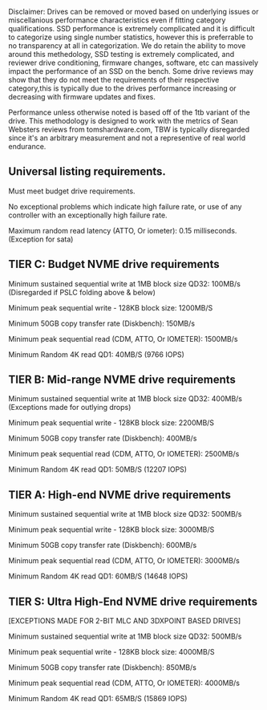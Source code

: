 
Disclaimer: Drives can be removed or moved based on underlying issues or miscellanious performance characteristics even if
fitting category qualifications. SSD performance is extremely complicated and it is difficult to categorize using single number statistics, however this is preferrable
to no transparency at all in categorization. We do retain the ability to move around this methedology, SSD testing is extremely complicated, and reviewer drive conditioning, 
firmware changes, software, etc can massively impact the performance of an SSD on the bench. 
Some drive reviews may show that they do not meet the requirements of their respective category,this is typically due to the drives performance increasing or decreasing with firmware 
updates and fixes. 

Performance unless otherwise noted is based off of the 1tb variant of the drive.
This methodology is designed to work with the metrics of Sean Websters reviews from tomshardware.com, TBW is typically disregarded since it's an arbitrary measurement and not
a representive of real world endurance.

## Universal listing requirements.

Must meet budget drive requirements.

No exceptional problems which indicate high failure rate, or use of any controller with an exceptionally high failure rate.

Maximum random read latency (ATTO, Or iometer): 0.15 milliseconds. (Exception for sata)

## TIER C: Budget NVME drive requirements 

Minimum sustained sequential write at 1MB block size QD32: 100MB/s (Disregarded if PSLC folding above & below)

Minimum peak sequential write - 128KB block size: 1200MB/S

Minimum 50GB copy transfer rate (Diskbench): 150MB/s 

Minimum peak sequential read (CDM, ATTO, Or IOMETER): 1500MB/s 

Minimum Random 4K read QD1: 40MB/S (9766 IOPS)


## TIER B: Mid-range NVME drive requirements

Minimum sustained sequential write at 1MB block size QD32: 400MB/s (Exceptions made for outlying drops) 

Minimum peak sequential write - 128KB block size: 2200MB/S

Minimum 50GB copy transfer rate (Diskbench): 400MB/s

Minimum peak sequential read (CDM, ATTO, Or IOMETER): 2500MB/s

Minimum Random 4K read QD1: 50MB/S (12207 IOPS)

## TIER A: High-end NVME drive requirements

Minimum sustained sequential write at 1MB block size QD32: 500MB/s

Minimum peak sequential write - 128KB block size: 3000MB/S

Minimum 50GB copy transfer rate (Diskbench): 600MB/s

Minimum peak sequential read (CDM, ATTO, Or IOMETER): 3000MB/s

Minimum Random 4K read QD1: 60MB/S (14648 IOPS)

## TIER S: Ultra High-End NVME drive requirements
[EXCEPTIONS MADE FOR 2-BIT MLC AND 3DXPOINT BASED DRIVES]

Minimum sustained sequential write at 1MB block size QD32: 500MB/s

Minimum peak sequential write - 128KB block size: 4000MB/S

Minimum 50GB copy transfer rate (Diskbench): 850MB/s

Minimum peak sequential read (CDM, ATTO, Or IOMETER): 4000MB/s

Minimum Random 4K read QD1: 65MB/S (15869 IOPS)
 




